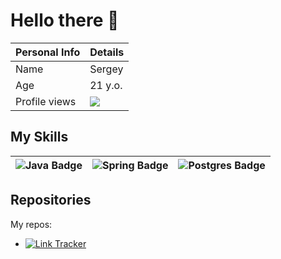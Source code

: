 # Hello there 👋

| **Personal Info** | **Details** |
| ----------------- | ----------- |
| Name              | Sergey      |
| Age               | 21 y.o.     |
| Profile views     | ![](https://komarev.com/ghpvc/?username=lsn03) |

## My Skills

| ![Java Badge](https://img.shields.io/badge/java-%23ED8B00.svg?style=for-the-badge&logo=openjdk&logoColor=white) | ![Spring Badge](https://img.shields.io/badge/spring-%236DB33F.svg?style=for-the-badge&logo=spring&logoColor=white) | ![Postgres Badge](https://img.shields.io/badge/postgres-%23316192.svg?style=for-the-badge&logo=postgresql&logoColor=white) |
| ---------------------------------------------------------------------------------------------------------------- | ------------------------------------------------------------------------------------------------------------------- | ----------------------------------------------------------------------------------------------------------------------- |

## Repositories
My repos:
- [![Link Tracker](https://img.shields.io/badge/Link_Tracker-Link-<COLOR>?style=for-the-badge)](https://github.com/lsn03/java-2023-backend-second-semester)



<!-- <img src="https://media.giphy.com/media/v1.Y2lkPTc5MGI3NjExd2h2cjBlZno4MGpjOXhndzhkNnFhYTN6MWlmbmo1NmdoNzZlc2JnOCZlcD12MV9pbnRlcm5hbF9naWZfYnlfaWQmY3Q9Zw/h58dtf5vTpjulO4M5o/giphy.gif" width="500" width="500" height="500"/> -->

<!--
**lsn03/lsn03** is a ✨ _special_ ✨ repository because its `README.md` (this file) appears on your GitHub profile.

Here are some ideas to get you started:

- 🔭 I’m currently working on ...
- 🌱 I’m currently learning ...
- 👯 I’m looking to collaborate on ...
- 🤔 I’m looking for help with ...
- 💬 Ask me about ...
- 📫 How to reach me: ...
- 😄 Pronouns: ...
- ⚡ Fun fact: ...
-->
